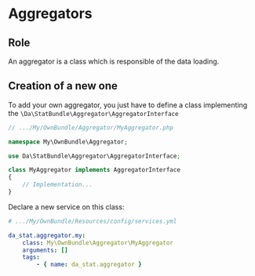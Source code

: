 Aggregators
==========

Role
----

An aggregator is a class which is responsible of the data loading.

Creation of a new one
---------------------

To add your own aggregator, you just have to define a class implementing the `\Da\StatBundle\Aggregator\AggregatorInterface`

```php
// .../My/OwnBundle/Aggregator/MyAggregator.php

namespace My\OwnBundle\Aggregator;

use Da\StatBundle\Aggregator\AggregatorInterface;

class MyAggregator implements AggregatorInterface
{
    // Implementation...
}
```

Declare a new service on this class:

```yaml
# .../My/OwnBundle/Resources/config/services.yml

da_stat.aggregator.my:
    class: My\OwnBundle\Aggregator\MyAggregator
    arguments: []
    tags:
        - { name: da_stat.aggregator }
```